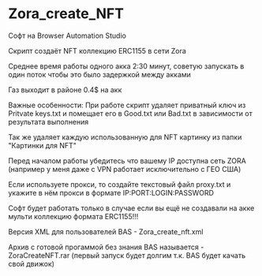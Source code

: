 # Zora_create_NFT

Софт на Browser Automation Studio

Скрипт создаёт NFT коллекцию ERC1155 в сети Zora

Среднее время работы одного акка 2:30 минут, советую запускать в один поток чтобы это было задержкой между акками

Газ выходит в районе 0.4$ на акк

Важные особенности:
При работе скрипт удаляет приватный ключ из Pritvate keys.txt и помещает его в Good.txt или Bad.txt в зависимости от результата выполнения

Так же удаляет каждую использованную для NFT картинку из папки "Картинки для NFT"

Перед началом работы убедитесь что вашему IP доступна сеть ZORA (например у меня даже с VPN работает исключительно с ГЕО США)

Если используете прокси, то создайте текстовый файл proxy.txt и укажите в нём прокси в формате IP:PORT:LOGIN:PASSWORD

Софт будет работать только в случае если вы ещё не создавали на акке мульти коллекцию формата ERC1155!!!

Версия XML для пользователей BAS - Zora_create_nft.xml

Архив с готовой прогаммой без знания BAS называется - ZoraCreateNFT.rar (первый запуск будет долгим т.к. BAS будет качать свой движок)
